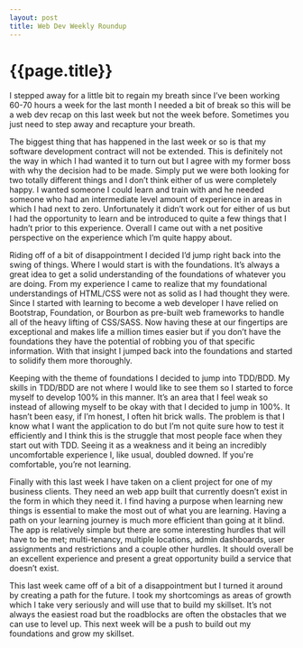 ```yaml
---
layout: post
title: Web Dev Weekly Roundup
---
```


# {{page.title}}

I stepped away for a little bit to regain my breath since I’ve been working 60-70 hours a week for the last month I needed a bit of break so this will be a web dev recap on this last week but not the week before. Sometimes you just need to step away and recapture your breath.

The biggest thing that has happened in the last week or so is that my software development contract will not be extended. This is definitely not the way in which I had wanted it to turn out but I agree with my former boss with why the decision had to be made. Simply put we were both looking for two totally different things and I don’t think either of us were completely happy. I wanted someone I could learn and train with and he needed someone who had an intermediate level amount of experience in areas in which I had next to zero. Unfortunately it didn’t work out for either of us but I had the opportunity to learn and be introduced to quite a few things that I hadn’t prior to this experience. Overall I came out with a net positive perspective on the experience which I’m quite happy about.

Riding off of a bit of disappointment I decided I’d jump right back into the swing of things. Where I would start is with the foundations. It’s always a great idea to get a solid understanding of the foundations of whatever you are doing. From my experience I came to realize that my foundational understandings of HTML/CSS were not as solid as I had thought they were. Since I started with learning to become a web developer I have relied on Bootstrap, Foundation, or Bourbon as pre-built web frameworks to handle all of the heavy lifting of CSS/SASS. Now having these at our fingertips are exceptional and makes life a million times easier but if you don’t have the foundations they have the potential of robbing you of that specific information. With that insight I jumped back into the foundations and started to solidify them more thoroughly.

Keeping with the theme of foundations I decided to jump into TDD/BDD. My skills in TDD/BDD are not where I would like to see them so I started to force myself to develop 100% in this manner. It’s an area that I feel weak so instead of allowing myself to be okay with that I decided to jump in 100%. It hasn’t been easy, if I’m honest, I often hit brick walls. The problem is that I know what I want the application to do but I’m not quite sure how to test it efficiently and I think this is the struggle that most people face when they start out with TDD. Seeing it as a weakness and it being an incredibly uncomfortable experience I, like usual, doubled downed. If you're comfortable, you’re not learning.

Finally with this last week I have taken on a client project for one of my business clients. They need an web app built that currently doesn’t exist in the form in which they need it. I find having a purpose when learning new things is essential to make the most out of what you are learning. Having a path on your learning journey is much more efficient than going at it blind. The app is relatively simple but there are some interesting hurdles that will have to be met; multi-tenancy, multiple locations, admin dashboards, user assignments and restrictions and a couple other hurdles. It should overall be an excellent experience and present a great opportunity build a service that doesn’t exist.

This last week came off of a bit of a disappointment but I turned it around by creating a path for the future. I took my shortcomings as areas of growth which I take very seriously and will use that to build my skillset. It’s not always the easiest road but the roadblocks are often the obstacles that we can use to level up. This next week will be a push to build out my foundations and grow my skillset.
